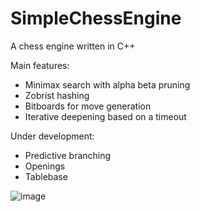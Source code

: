 # SimpleChessEngine

A chess engine written in C++

Main features:
* Minimax search with alpha beta pruning
* Zobrist hashing
* Bitboards for move generation
* Iterative deepening based on a timeout

Under development:
* Predictive branching
* Openings
* Tablebase

![image](https://github.com/henrijsprincis/simpleChessEngine/assets/38922533/f68ac13d-f201-4576-9d34-3593bfd2187f)



